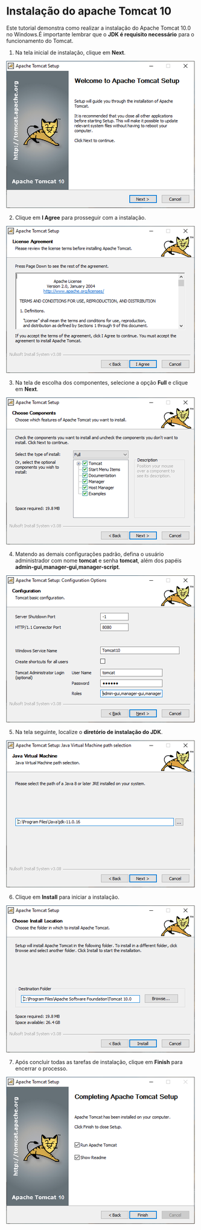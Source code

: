 # Instalação do apache Tomcat 10

Este tutorial demonstra como realizar a instalação do Apache Tomcat 10.0 no Windows.É importante lembrar que o **JDK é requisito necessário** para o funcionamento do Tomcat.

1. Na tela inicial de instalação, clique em **Next**.

![tomcat-01](tomcat-01.png)

2. Clique em **I Agree** para prosseguir com a instalação.

![tomcat-02](tomcat-02.png)

3. Na tela de escolha dos componentes, selecione a opção **Full** e clique em **Next**.

![tomcat-03](tomcat-03.png)

4. Matendo as demais configurações padrão, defina o usuário administrador com nome **tomcat** e senha **tomcat**, além dos papéis **admin-gui,manager-gui,manager-script**.

![tomcat-04](tomcat-04.png)

5. Na tela seguinte, localize o **diretório de instalação do JDK**.

![tomcat-05](tomcat-05.png)

6. Clique em **Install** para iniciar a instalação.

![tomcat-06](tomcat-06.png)

7. Após concluir todas as tarefas de instalação, clique em **Finish** para encerrar o processo.

![tomcat-07](tomcat-07.png)